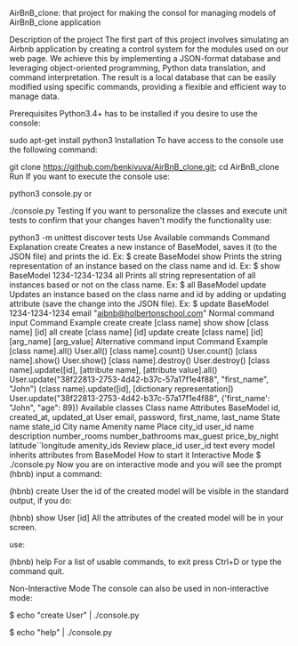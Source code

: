 AirBnB_clone: that project for making the consol for managing models of AirBnB_clone application

Description of the project
The first part of this project involves simulating an Airbnb application by creating a control system for the modules used on our web page. We achieve this by implementing a JSON-format database and leveraging object-oriented programming, Python data translation, and command interpretation. The result is a local database that can be easily modified using specific commands, providing a flexible and efficient way to manage data.

Prerequisites
Python3.4+ has to be installed if you desire to use the console:

sudo apt-get install python3
Installation
To have access to the console use the following command:

git clone https://github.com/benkivuva/AirBnB_clone.git; cd AirBnB_clone
Run
If you want to execute the console use:

python3 console.py
or

./console.py
Testing
If you want to personalize the classes and execute unit tests to confirm that your changes haven't modify the functionality use:

python3 -m unittest discover tests
Use
Available commands
Command	Explanation
create	Creates a new instance of BaseModel, saves it (to the JSON file) and prints the id. Ex: $ create BaseModel
show	Prints the string representation of an instance based on the class name and id. Ex: $ show BaseModel 1234-1234-1234
all	Prints all string representation of all instances based or not on the class name. Ex: $ all BaseModel
update	Updates an instance based on the class name and id by adding or updating attribute (save the change into the JSON file). Ex: $ update BaseModel 1234-1234-1234 email "aibnb@holbertonschool.com"
Normal command input
Command	Example
create	create [class name]
show	show [class name] [id]
all	create [class name] [id]
update	create [class name] [id] [arg_name] [arg_value]
Alternative command input
Command	Example
[class name].all()	User.all()
[class name].count()	User.count()
[class name].show()	User.show()
[class name].destroy()	User.destroy()
[class name].update([id], [attribute name], [attribute value].all()	User.update("38f22813-2753-4d42-b37c-57a17f1e4f88", "first_name", "John")
(class name).update([id], [dictionary representation])	User.update("38f22813-2753-4d42-b37c-57a17f1e4f88", {'first_name': "John", "age": 89})
Available classes
Class name	Attributes
BaseModel	id, created_at, updated_at
User	email, password, first_name, last_name
State	name state_id
City	name
Amenity	name
Place	city_id user_id name description number_rooms number_bathrooms max_guest price_by_night latitude``longitude amenity_ids
Review	place_id user_id text
every model inherits attributes from BaseModel
How to start it
Interactive Mode
$ ./console.py
Now you are on interactive mode and you will see the prompt (hbnb) input a command:

(hbnb) create User
the id of the created model will be visible in the standard output, if you do:

(hbnb) show User [id]
All the attributes of the created model will be in your screen.

use:

(hbnb) help
For a list of usable commands, to exit press Ctrl+D or type the command quit.

Non-Interactive Mode
The console can also be used in non-interactive mode:

$ echo "create User" | ./console.py

$ echo "help" | ./console.py
